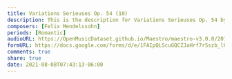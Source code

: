```yaml
---
title: Variations Serieuses Op. 54 (10)
description: This is the description for Variations Serieuses Op. 54 by Felix Mendelssohn
composers: [Felix Mendelssohn]
periods: [Romantic]
audioURL: https://OpenMusicDataset.github.io/Maestro/maestro-v3.0.0/2015/MIDI-Unprocessed_R2_D1-2-3-6-7-8-11_mid--AUDIO-from_mp3_07_R2_2015_wav--2.midi
formURL: https://docs.google.com/forms/d/e/1FAIpQLScuGQCZJaHrf7rSszb_lH7pkHZl7TcS8P10iu7o3QX9z7jNgg/viewform
comments: true
share: true
date: 2021-08-08T07:43:13-06:00
---
```

